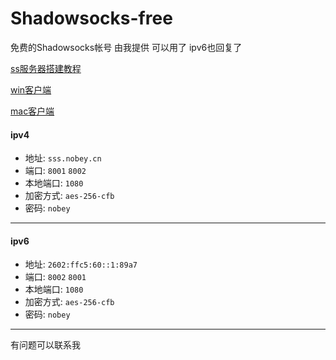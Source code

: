 # Shadowsocks-free
免费的Shadowsocks帐号  由我提供
可以用了 ipv6也回复了

[ss服务器搭建教程](https://github.com/youngon-cn/lesson/blob/master/tool/shadowsocks%E6%9C%8D%E5%8A%A1%E5%99%A8.md)

[win客户端](https://github.com/shadowsocks/shadowsocks-windows/wiki/Shadowsocks-Windows-%E4%BD%BF%E7%94%A8%E8%AF%B4%E6%98%8E)

[mac客户端](https://github.com/shadowsocks/shadowsocks-iOS/wiki/Shadowsocks-for-OSX-Help)

#### ipv4
- 地址: `sss.nobey.cn` 
- 端口: `8001`  `8002` 
- 本地端口: `1080`
- 加密方式: `aes-256-cfb`
- 密码: `nobey`

---
#### ipv6
- 地址: `2602:ffc5:60::1:89a7`
- 端口:  `8002`   `8001` 
- 本地端口: `1080`
- 加密方式: `aes-256-cfb`
- 密码: `nobey`

---

有问题可以联系我
